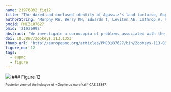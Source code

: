 ```yaml
---
name: 21976992_fig12
title: "The dazed and confused identity of Agassiz's land tortoise, Gopherus agassizii (Testudines, Testudinidae) with the description of a new species, and its consequences for conservation."
authorString: 'Murphy RW, Berry KH, Edwards T, Leviton AE, Lathrop A, Riedle JD.'
pmcid: PMC3187627
pmid: '21976992'
abstract: 'We investigate a cornucopia of problems associated with the identity of the desert tortoise, Gopherus agassizii (Cooper). The date of publication is found to be 1861, rather than 1863. Only one of the three original cotypes exists, and it is designated as the lectotype of the species. Another cotype is found to have been destroyed in the 1906 San Francisco earthquake and subsequent fire. The third is lost. The lectotype is genetically confirmed to be from California, and not Arizona, USA as sometimes reported. Maternally, the holotype of Gopherus lepidocephalus (Ottley & Velázques Solis. 1989) from the Cape Region of Baja California Sur, Mexico is also from the Mojavian population of the desert tortoise, and not from Tiburon Island, Sonora, Mexico as previously proposed. A suite of characters serve to diagnose tortoises west and north of the Colorado River, the Mojavian population, from those east and south of the river in Arizona, USA, and Sonora and Sinaloa, Mexico, the Sonoran population. Species recognition is warranted and because Gopherus lepidocephalus is from the Mojavian population, no names are available for the Sonoran species. Thus, a new species, Gopherus morafkaisp. n., is named and this action reduces the distribution of Gopherus agassizii to only 30% of its former range. This reduction has important implications for the conservation and protection of Gopherus agassizii, which may deserve a higher level of protection.'
doi: 10.3897/zookeys.113.1353
thumb_url: 'http://europepmc.org/articles/PMC3187627/bin/ZooKeys-113-039-g012.gif'
figure_no: 12
tags:
  - eupmc
  - figure
---
```

<img src='http://europepmc.org/articles/PMC3187627/bin/ZooKeys-113-039-g012.jpg' style='max-height: 300px'>
### Figure 12
<p style='font-size: 10px;'>Posterior view of the holotype of *<named-content content-type="taxon-name">Gopherus morafkai</named-content>*, CAS 33867.</p>